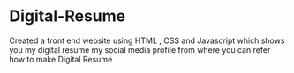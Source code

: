 # Digital-Resume
Created a front end website using HTML , CSS and Javascript which shows you my digital resume my social media profile from where you can refer how to make Digital Resume
